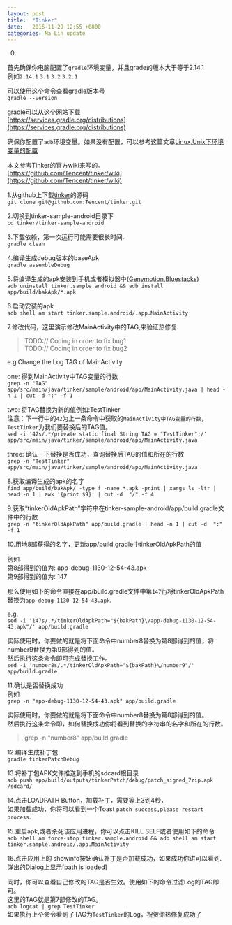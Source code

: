 ```yaml
---
layout: post
title:  "Tinker"
date:   2016-11-29 12:55 +0800
categories: Ma Lin update
---
```

0.
首先确保你电脑配置了`gradle`环境变量，并且grade的版本大于等于2.14.1<br/>
例如`2.14.1` `3.1` `3.2` `3.2.1`<br/>

可以使用这个命令查看gradle版本号<br/>
`gradle --version`<br/>

gradle可以从这个网站下载<br/>
[https://services.gradle.org/distributions](https://services.gradle.org/distributions)

确保你配置了`adb`环境变量。如果没有配置，可以参考这篇文章[Linux,Unix下环境变量的配置](http://www.goodmalin.com/ma/lin/update/2016/11/17/adb.html)

本文参考Tinker的官方wiki来写的。<br/>
[https://github.com/Tencent/tinker/wiki](https://github.com/Tencent/tinker/wiki)<br/>


1.从github上下载[tinker](https://github.com/Tencent/tinker)的源码<br/>
`git clone git@github.com:Tencent/tinker.git`

2.切换到tinker-sample-android目录下<br/>
`cd tinker/tinker-sample-android`

3.下载依赖，第一次运行可能需要很长时间.<br/>
`gradle clean`

4.编译生成debug版本的baseApk<br/>
`gradle assembleDebug`

5.将编译生成的apk安装到手机或者模拟器中([Genymotion](https://www.genymotion.com/),[Bluestacks](http://www.bluestacks.cn/bdsem_anmnq.html))<br/>
`adb uninstall tinker.sample.android && adb install app/build/bakApk/*.apk`

6.启动安装的apk<br/>
`adb shell am start tinker.sample.android/.app.MainActivity`

7.修改代码，这里演示修改MainActivity中的TAG,来验证热修复<br/>

>TODO:// Coding in order to fix bug1<br/>
>TODO:// Coding in order to fix bug2<br/>

e.g.Change the Log TAG of MainActivity<br/>

one: 得到MainActivity中TAG变量的行数<br/>
`grep -n "TAG" app/src/main/java/tinker/sample/android/app/MainActivity.java | head -n 1 | cut -d ":" -f 1`

two: 将TAG替换为新的值例如:TestTinker<br/>
  注意：下一行中的`42`为上一条命令中获取的`MainActivity中TAG变量的行数`，`TestTinker`为我们要替换后的TAG值。<br/>
`sed -i '42s/.*/private static final String TAG = "TestTinker";/' app/src/main/java/tinker/sample/android/app/MainActivity.java`

three: 确认一下替换是否成功，查询替换后TAG的值和所在的行数<br/>
`grep -n "TestTinker" app/src/main/java/tinker/sample/android/app/MainActivity.java`


8.获取编译生成的apk的名字<br/>
`find app/build/bakApk/ -type f -name *.apk -print | xargs ls -ltr | head -n 1 | awk '{print $9}' | cut -d  "/" -f 4`

9.获取“tinkerOldApkPath”字符串在tinker-sample-android/app/build.gradle文件中的行数<br/>
`grep -n "tinkerOldApkPath" app/build.gradle | head -n 1 | cut -d  ":" -f 1`

10.用地8部获得的名字，更新app/build.gradle中tinkerOldApkPath的值<br/>

例如. <br/>
第8部得到的值为: app-debug-1130-12-54-43.apk<br/>
第9部得到的值为: 147<br/>

那么使用如下的命令直接在app/build.gradle文件中第`147`行将tinkerOldApkPath替换为`app-debug-1130-12-54-43.apk`.<br/>

e.g.<br/>
`sed -i '147s/.*/tinkerOldApkPath="${bakPath}\/app-debug-1130-12-54-43.apk"/' app/build.gradle`<br/>

实际使用时，你要做的就是将下面命令中number8替换为第8部得到的值，将number9替换为第9部得到的值。<br/>然后执行这条命令即可完成替换工作。<br/>
`sed -i 'number8s/.*/tinkerOldApkPath="${bakPath}\/number9"/' app/build.gradle`<br/>


11.确认是否替换成功<br/>
例如.<br/>
`grep -n "app-debug-1130-12-54-43.apk" app/build.gradle`

实际使用时，你要做的就是将下面命令中number8替换为第8部得到的值。<br/>
然后执行这条命令即，如何替换成功你将看到替换的字符串的名字和所在的行数。
>grep -n "number8" app/build.gradle<br/>

12.编译生成补丁包<br/>
`gradle tinkerPatchDebug`


13.将补丁包APK文件推送到手机的sdcard根目录<br/>
`adb push app/build/outputs/tinkerPatch/debug/patch_signed_7zip.apk /sdcard/`

14.点击LOADPATH Button，加载补丁，需要等上3到4秒，<br/>
如果加载成功，你将可以看到一个Toast `patch success,please restart process`.<br/>


15.重启apk,或者杀死该应用进程，你可以点击KILL SELF或者使用如下的命令<br/>
`adb shell am force-stop tinker.sample.android && adb shell am start tinker.sample.android/.app.MainActivity`


16.点击应用上的 showinfo按钮确认补丁是否加载成功，如果成功你讲可以看到.<br/>
弹出的Dialog上显示[path is loaded]

同时，你可以查看自己修改的TAG是否生效。使用如下的命令过滤Log的TAG即可。<br/>
这里的TAG就是第7部修改的TAG。<br/>
`adb logcat | grep TestTinker`<br/>
如果执行上个命令看到了TAG为`TestTinker`的Log，祝贺你热修复成功了<br/>
